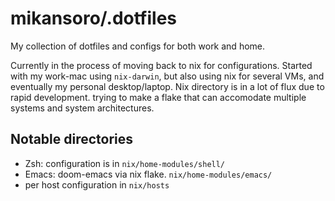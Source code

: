 # mikansoro/.dotfiles 

My collection of dotfiles and configs for both work and home. 

Currently in the process of moving back to nix for configurations. Started with my work-mac using `nix-darwin`, but also using nix for several VMs, and eventually my personal desktop/laptop. Nix directory is in a lot of flux due to rapid development. trying to make a flake that can accomodate multiple systems and system architectures. 

## Notable directories
- Zsh: configuration is in `nix/home-modules/shell/`
- Emacs: doom-emacs via nix flake. `nix/home-modules/emacs/`
- per host configuration in `nix/hosts`
